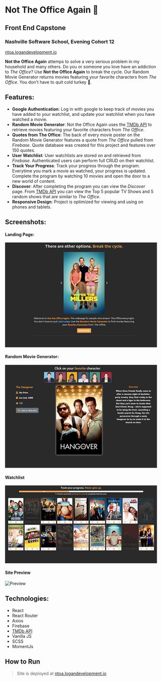 # Not The Office Again :popcorn:

## Front End Capstone
### Nashville Software School, Evening Cohort 12
[ntoa.logandevelopment.io](https://ntoa.logandevelopment.io) 

**Not the Office Again** attemps to solve a very serious problem in my household and many others. Do you or someone you love have an addiction to *The Office*? Use **Not the Office Again** to break the cycle. Our Random Movie Generator returns movies featuring your favorite characters from *The Office*. You don't have to quit cold turkey :turkey:. 

## Features:
* **Google Authentication**: Log in with google to keep track of movies you have added to your watchlist, and update your watchlist when you have watched a movie. 
* **Random Movie Generator**: Not the Office Again uses the [TMDb API](https://developers.themoviedb.org/) to retrieve movies featuring your favorite characters from *The Office*. 
* **Quotes from The Office**: The back of every movie poster on the Random Movie Generator features a quote from *The Office* pulled from *Firebase*. Quote database was created for this project and features over 150 quotes.
* **User Watchlist**: User watchlists are stored on and retrieved from *Firebase*. Authenticated users can perform full CRUD on their watchlist. 
* **Track Your Progress**: Track your progress through the program. Everytime you mark a movie as watched, your progress is updated. Complete the program by watching 10 movies and open the door to a new world of content.
* **Discover**: After completing the program you can view the *Discover* page. From [TMDb API](https://developers.themoviedb.org/) you can view the Top 5 popular TV Shows and 5 random shows that are similar to *The Office*.
* **Responsive Design**: Project is optimized for viewing and using on phones and tablets.

## Screenshots:
#### Landing Page: 
![Landing Page](screenshots/lp.jpg)

#### Random Movie Generator: 
![Random Movie Generator](screenshots/gen.jpg)

#### Watchlist
![Watchlist](screenshots/watchlist.jpg)

#### Site Preview
![Preview](screenshots/preview.gif)

## Technologies:
* React
* React Router
* Axios
* Firebase
* [TMDb API](https://developers.themoviedb.org/)
* Vanilla JS
* SCSS
* MomentJs

## How to Run
> Site is deployed at [ntoa.logandevelopment.io](https://ntoa.logandevelopment.io) 
